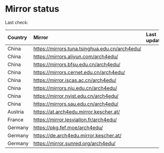 <script src="./time.js"></script>
# Mirror status
Last check: <script type="text/javascript">localize(1728037455.5670753);</script>

|Country|Mirror|Last update|
|:------|:-----|:----------|
|China|https://mirrors.tuna.tsinghua.edu.cn/arch4edu/|<script type="text/javascript">localize(1728024184);</script>|
|China|https://mirrors.aliyun.com/arch4edu/|<script type="text/javascript">localize(1727980864);</script>|
|China|https://mirrors.bfsu.edu.cn/arch4edu/|<script type="text/javascript">localize(1727980864);</script>|
|China|https://mirrors.cernet.edu.cn/arch4edu/|<script type="text/javascript">localize(1728024184);</script>|
|China|https://mirror.iscas.ac.cn/arch4edu/|<script type="text/javascript">localize(1727980864);</script>|
|China|https://mirrors.nju.edu.cn/arch4edu/|<script type="text/javascript">localize(1727980864);</script>|
|China|https://mirror.nyist.edu.cn/arch4edu/|<script type="text/javascript">localize(1727980864);</script>|
|China|https://mirrors.sau.edu.cn/arch4edu/|<script type="text/javascript">localize(1727980864);</script>|
|Austria|https://at.arch4edu.mirror.kescher.at/|<script type="text/javascript">localize(1727980864);</script>|
|France|https://mirror.lesviallon.fr/arch4edu/|<script type="text/javascript">localize(1727980864);</script>|
|Germany|https://pkg.fef.moe/arch4edu/|<script type="text/javascript">localize(1727980864);</script>|
|Germany|https://de.arch4edu.mirror.kescher.at/|<script type="text/javascript">localize(1727980864);</script>|
|Germany|https://mirror.sunred.org/arch4edu/|<script type="text/javascript">localize(1727980864);</script>|

<script src="./tablefilter/tablefilter.js"></script>
<script src="./table.js"></script>